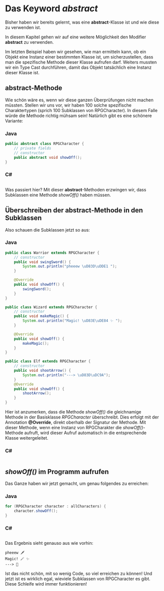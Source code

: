 # Das Keyword ***abstract***

Bisher haben wir bereits gelernt, was eine **abstract**-Klasse ist und wie diese zu verwenden ist.

In diesem Kapitel gehen wir auf eine weitere Möglichkeit den Modifier **abstract** zu verwenden. 

Im letzten Beispiel haben wir gesehen, wie man ermitteln kann, ob ein Objekt eine Instanz einer bestimmten Klasse ist, um sicherzustellen, dass man die spezifische Methode dieser Klasse aufrufen darf. Weiters mussten wir ein Type Cast durchführen, damit das Objekt tatsächlich eine Instanz dieser Klasse ist.

## abstract-Methode

Wie schön wäre es, wenn wir diese ganzen Überprüfungen nicht machen müssten. Stellen wir uns vor, wir haben 100 solche spezifische Charaktertypen (sprich 100 Subklassen von RPGCharacter). In diesem Falle würde die Methode richtig mühsam sein! Natürlich gibt es eine schönere Variante: 

### Java

```java
public abstract class RPGCharacter {
    // private fields
    // constructor
    public abstract void showOff();
}
```

### C# 

```c#

```

Was passiert hier? Mit dieser **abstract**-Methoden erzwingen wir, dass Subklassen eine Methode *showOff()* haben müssen. 

## Überschreiben der abstract-Methode in den Subklassen

Also schauen die Subklassen jetzt so aus:

### Java

```java
public class Warrior extends RPGCharacter {
    // constructor
    public void swingSword() {
        System.out.println("pheeew \uD83D\uDDE1️ ");
    }

    @Override
    public void showOff() {
        swingSword();
    }
}
```

```java
public class Wizard extends RPGCharacter {
    // constructor
    public void makeMagic() {
        System.out.println("Magic! \uD83E\uDE84 ✨️ ");
    }

    @Override
    public void showOff() {
        makeMagic();
    }
}
```

```java
public class Elf extends RPGCharacter {
    // constructor
    public void shootArrow() {
        System.out.println("---> \uD83D\uDC9A");
    }
    @Override
    public void showOff() {
        shootArrow();
    }
}
```

Hier ist anzumerken, dass die Methode *showOff()* die gleichnamige Methode in der Basisklasse *RPGCharacter* überschreibt. Dies erfolgt mit der Annotation **@Override**, direkt oberhalb der Signatur der Methode. Mit dieser Methode, wenn eine Instanz von RPGCharakter die *showOff()*-Methode aufruft, wird dieser Aufruf automatisch in die entsprechende Klasse weitergeleitet.

### C# 

```c#

```

## *showOff()* im Programm aufrufen

Das Ganze haben wir jetzt gemacht, um genau folgendes zu erreichen:

### Java

```java
for (RPGCharacter character : allCharacters) {
    character.showOff();
}
```

### C# 

```c#

```


Das Ergebnis sieht genauso aus wie vorhin:

```
pheeew 🗡️ 
Magic! 🪄 ✨️ 
---> 💚
```

Ist das nicht schön, mit so wenig Code, so viel erreichen zu können! Und jetzt ist es wirklich egal, wieviele Subklassen von RPGCharacter es gibt. Diese Schleife wird immer funktionieren!